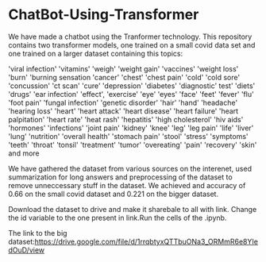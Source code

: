 # ChatBot-Using-Transformer

We have made a chatbot using the Tranformer technology. This repository contains two transformer models, one trained on a small covid data set and one trained on a larger dataset containing this topics:

'viral infection'
'vitamins'
'weigh'
'weight gain'
'vaccines'
'weight loss'
'burn'
'burning sensation
'cancer'
'chest'
'chest pain'
'cold'
'cold sore'
'concussion'
'ct scan'
'cure'
'depression'
'diabetes'
'diagnostic'
test'
'diets'
'drugs'
'ear infection'
'effect', 'exercise'
'eye'
'eyes'
'face'
'feet'
'fever'
'flu'
'foot pain'
'fungal infection'
'genetic disorder'
'hair'
'hand'
'headache'
'hearing loss'
'heart'
'heart attack'
'heart disease'
'heart failure'
'heart palpitation'
'heart rate'
'heat rash'
'hepatitis'
'high cholesterol'
'hiv aids'
'hormones'
'infections'
'joint pain'
'kidney'
'knee'
'leg'
'leg pain'
'life'
'liver'
'lung'
'nutrition'
'overall health'
'stomach pain'
'stool'
'stress'
'symptoms'
'teeth'
'throat'
'tonsil'
'treatment'
'tumor'
'overeating'
'pain'
'recovery'
'skin'
and more

We have gathered the dataset from various sources on the interenet, used summarization for long answers and preprocessing of the dataset to remove unneccessary stuff in the dataset.
We achieved and accuracy of 0.66 on the small covid dataset and 0.221 on the bigger dataset.

Download the dataset to drive and make it sharebale to all with link. Change the id variable to the one present in link.Run the cells of the .ipynb.

The link to the big dataset:https://drive.google.com/file/d/1rrqbtyxQTTbuONa3_ORMmR6e8YIedOuD/view


